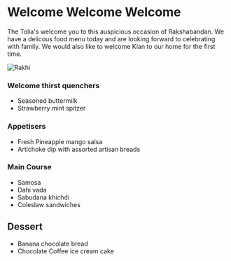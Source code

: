 # Welcome Welcome Welcome

The Tolia's welcome you to this auspicious occasion of Rakshabandan. We have a delicous food menu today and are looking forward to celebrating with family. We would
also like to welcome Kian to our home for the first time. 

![Rakhi](https://image.freepik.com/free-vector/hindu-festival-rakshabandhan-banner_1017-20013.jpg)

### Welcome thirst quenchers
- Seasoned buttermilk 
- Strawberry mint spitzer
### Appetisers 
- Fresh Pineapple mango salsa
- Artichoke dip with assorted artisan breads
### Main Course 
- Samosa 
- Dahi vada 
- Sabudana khichdi 
- Coleslaw sandwiches
## Dessert
- Banana chocolate bread 
- Chocolate Coffee ice cream cake 
